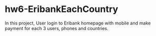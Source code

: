 # hw6-EribankEachCountry

In this project,
User login to Eribank homepage with mobile and make payment for each 3 users, phones and countries.
